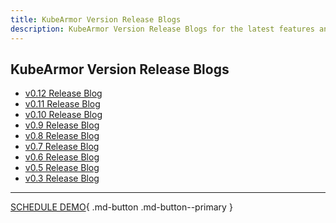```yaml
---
title: KubeArmor Version Release Blogs
description: KubeArmor Version Release Blogs for the latest features and updates.
---
```


## **KubeArmor Version Release Blogs**

+ [v0.12 Release Blog](https://github.com/kubearmor/KubeArmor/wiki/v0.12-Release-Blog)
+ [v0.11 Release Blog](https://github.com/kubearmor/KubeArmor/wiki/v0.11-Release-Blog)
+ [v0.10 Release Blog](https://github.com/kubearmor/KubeArmor/wiki/v0.10-Release-Blog)
+ [v0.9 Release Blog](https://github.com/kubearmor/KubeArmor/wiki/v0.9-Release-Blog)
+ [v0.8 Release Blog](https://github.com/kubearmor/KubeArmor/wiki/v0.8-Release-Blog)
+ [v0.7 Release Blog](https://github.com/kubearmor/KubeArmor/wiki/v0.7-Release-Blog)
+ [v0.6 Release Blog](https://github.com/kubearmor/KubeArmor/wiki/v0.6-Release-Blog)
+ [v0.5 Release Blog](https://github.com/kubearmor/KubeArmor/wiki/v0.5-Release-Blog)
+ [v0.3 Release Blog](https://github.com/kubearmor/KubeArmor/wiki/KubeArmor-version-release-v0.3)

- - -
[SCHEDULE DEMO](https://www.accuknox.com/contact-us){ .md-button .md-button--primary }